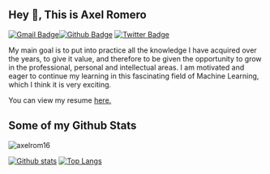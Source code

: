 ## Hey 👋, This is Axel Romero
[![Gmail Badge](https://img.shields.io/badge/-romeroaxel16@gmail.com-c14438?style=flat&logo=Gmail&logoColor=white&link=mailto:romeroaxel16@gmail.com)](mailto:romeroaxel16@gmail.com)[![Github Badge](https://img.shields.io/badge/-Axelrom16-grey?style=flat&logo=github&logoColor=white&link=https://github.com/Axelrom16/)](https://www.github.com/Axelrom16/) [![Twitter Badge](https://img.shields.io/badge/-axelrom2-00acee?style=flat&logo=twitter&logoColor=white&link=https://twitter.com/axelrom2/)](https://www.twitter.com/axelrom2/)
<p align='left'> My main goal is to put into practice all the knowledge I have acquired over the years, to give it value, and therefore to be given the opportunity to grow in the professional, personal and intellectual areas. I am motivated and eager to continue my learning in this fascinating field of Machine Learning, which I think it is very exciting.</p><p align='left'> You can view my resume <a href='https://drive.google.com/file/d/1K2K9NBUWRcVGbKrOIrtrmST9kutJIpRz/view?usp=sharing ' target=_blank><u>here</u>.</a></p>

## Some of my Github Stats
<p align=left> <img src=https://komarev.com/ghpvc/?username=axelrom16 alt=axelrom16 /> </p>

[![Github stats](https://github-readme-stats.vercel.app/api?username=axelrom16&show_icons=true&include_all_commits=true)](https://github.com/axelrom16/github-readme-stats)
[![Top Langs](https://github-readme-stats.vercel.app/api/top-langs/?username=axelrom16&layout=compact)](https://github.com/axelrom16/github-readme-stats)
